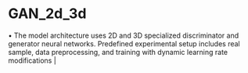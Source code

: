# GAN_2d_3d
• The model architecture uses 2D and 3D specialized discriminator and generator neural networks. Predefined experimental setup includes real sample, data preprocessing, and training with dynamic learning rate modifications |
